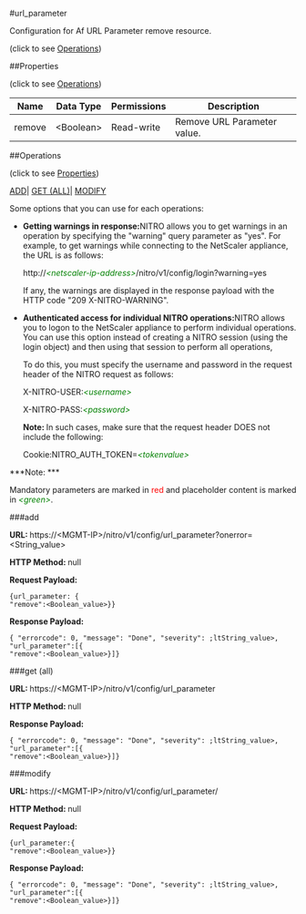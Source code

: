 #url_parameter



Configuration for Af URL Parameter remove resource.

<span>(click to see [Operations](#operations))</span>



##Properties 

<span>(click to see [Operations](#operations))</span>





<table><thead><tr><th>Name</th><th>Data Type</th><th>Permissions</th><th>Description</th></tr></thead><tbody><tr><td>remove</td><td>&lt;Boolean></td><td>Read-write</td><td>Remove URL Parameter value.</td></tr></tbody></table>

##Operations 

<span>(click to see [Properties](#properties))</span>





[ADD](#add)| [GET (ALL)](#get-all)| [MODIFY](#modify)





Some options that you can use for each operations:

<ul><li><p><b>Getting warnings in response:</b>NITRO allows you to get warnings in an operation by specifying the "warning" query parameter as "yes". For example, to get warnings while connecting to the NetScaler appliance, the URL is as follows:</p><p>http://<span style="color:green;font-style:italic;">&lt;netscaler-ip-address&gt;</span>/nitro/v1/config/login?warning=yes</p><p>If any, the warnings are displayed in the response payload with the HTTP code "209 X-NITRO-WARNING".</p></li><li><p><b>Authenticated access for individual NITRO operations:</b>NITRO allows you to logon to the NetScaler appliance to perform individual operations. You can use this option instead of creating a NITRO session (using the login object) and then using that session to perform all operations,</p><p>To do this, you must specify the username and password in the request header of the NITRO request as follows:</p><p>X-NITRO-USER:<span style="color:green;font-style:italic;">&lt;username&gt;</span></p><p>X-NITRO-PASS:<span style="color:green;font-style:italic;">&lt;password&gt;</span></p><p><b>Note: </b>In such cases, make sure that the request header DOES not include the following:</p><p>Cookie:NITRO_AUTH_TOKEN=<span style="color:green;font-style:italic;">&lt;tokenvalue&gt;</span></p></li></ul>







***Note: *** 

Mandatory parameters are marked in <span style="color:#FF0000;">red</span> and placeholder content is marked in <span style="color:green;font-style:italic">&lt;green&gt;</span>.



###add







<b>URL: </b>https://&lt;MGMT-IP&gt;/nitro/v1/config/url_parameter?onerror=&lt;String_value&gt;

<b>HTTP Method: </b>null

<b>Request Payload: </b>
```
{url_parameter: {
"remove":<Boolean_value>}}
```

<b>Response Payload: </b>
```
{ "errorcode": 0, "message": "Done", "severity": ;ltString_value>, "url_parameter":[{
"remove":<Boolean_value>}]}
```







###get (all)







<b>URL: </b>https://&lt;MGMT-IP&gt;/nitro/v1/config/url_parameter

<b>HTTP Method: </b>null

<b>Response Payload: </b>
```
{ "errorcode": 0, "message": "Done", "severity": ;ltString_value>, "url_parameter":[{
"remove":<Boolean_value>}]}
```







###modify







<b>URL: </b>https://&lt;MGMT-IP&gt;/nitro/v1/config/url_parameter/

<b>HTTP Method: </b>null

<b>Request Payload: </b>
```
{url_parameter:{
"remove":<Boolean_value>}}
```

<b>Response Payload: </b>
```
{ "errorcode": 0, "message": "Done", "severity": ;ltString_value>, "url_parameter":[{
"remove":<Boolean_value>}]}
```







